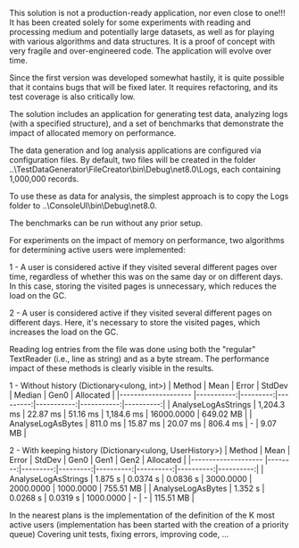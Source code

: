 This solution is not a production-ready application, nor even close to one!!! It has been created solely for some experiments with reading and processing medium and potentially large datasets, as well as for playing with various algorithms and data structures. It is a proof of concept with very fragile and over-engineered code. The application will evolve over time.

Since the first version was developed somewhat hastily, it is quite possible that it contains bugs that will be fixed later. It requires refactoring, and its test coverage is also critically low.

The solution includes an application for generating test data, analyzing logs (with a specified structure), and a set of benchmarks that demonstrate the impact of allocated memory on performance.

The data generation and log analysis applications are configured via configuration files. By default, two files will be created in the folder ..\TestDataGenerator\FileCreator\bin\Debug\net8.0\Logs, each containing 1,000,000 records.

To use these as data for analysis, the simplest approach is to copy the Logs folder to ..\ConsoleUI\bin\Debug\net8.0.

The benchmarks can be run without any prior setup.

For experiments on the impact of memory on performance, two algorithms for determining active users were implemented:

1 - A user is considered active if they visited several different pages over time, regardless of whether this was on the same day or on different days. In this case, storing the visited pages is unnecessary, which reduces the load on the GC.

2 - A user is considered active if they visited several different pages on different days. Here, it's necessary to store the visited pages, which increases the load on the GC.

Reading log entries from the file was done using both the "regular" TextReader (i.e., line as string) and as a byte stream. The performance impact of these methods is clearly visible in the results.

1 - Without history (Dictionary<ulong, int>)
| Method              | Mean       | Error    | StdDev   | Median     | Gen0       | Allocated |
|-------------------- |-----------:|---------:|---------:|-----------:|-----------:|----------:|
| AnalyseLogAsStrings | 1,204.3 ms | 22.87 ms | 51.16 ms | 1,184.6 ms | 16000.0000 | 649.02 MB |
| AnalyseLogAsBytes   |   811.0 ms | 15.87 ms | 20.07 ms |   806.4 ms |          - |   9.07 MB |

2 - With keeping history (Dictionary<ulong, UserHistory>)
| Method              | Mean    | Error    | StdDev   | Gen0      | Gen1      | Gen2      | Allocated |
|-------------------- |--------:|---------:|---------:|----------:|----------:|----------:|----------:|
| AnalyseLogAsStrings | 1.875 s | 0.0374 s | 0.0836 s | 3000.0000 | 2000.0000 | 1000.0000 | 755.51 MB |
| AnalyseLogAsBytes   | 1.352 s | 0.0268 s | 0.0319 s | 1000.0000 |         - |         - | 115.51 MB |

In the nearest plans is the implementation of the definition of the K most active users (implementation has been started with the creation of a priority queue)
Covering unit tests, fixing errors, improving code, ...


